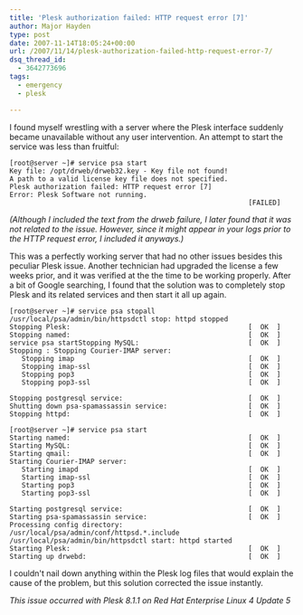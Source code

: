 ```yaml
---
title: 'Plesk authorization failed: HTTP request error [7]'
author: Major Hayden
type: post
date: 2007-11-14T18:05:24+00:00
url: /2007/11/14/plesk-authorization-failed-http-request-error-7/
dsq_thread_id:
  - 3642773696
tags:
  - emergency
  - plesk

---
```

I found myself wrestling with a server where the Plesk interface suddenly became unavailable without any user intervention. An attempt to start the service was less than fruitful:

```
[root@server ~]# service psa start
Key file: /opt/drweb/drweb32.key - Key file not found!
A path to a valid license key file does not specified.
Plesk authorization failed: HTTP request error [7]
Error: Plesk Software not running.
                                                           [FAILED]
```

_(Although I included the text from the drweb failure, I later found that it was not related to the issue. However, since it might appear in your logs prior to the HTTP request error, I included it anyways.)_

This was a perfectly working server that had no other issues besides this peculiar Plesk issue. Another technician had upgraded the license a few weeks prior, and it was verified at the the time to be working properly. After a bit of Google searching, I found that the solution was to completely stop Plesk and its related services and then start it all up again.

```
[root@server ~]# service psa stopall
/usr/local/psa/admin/bin/httpsdctl stop: httpd stopped
Stopping Plesk:                                            [  OK  ]
Stopping named:                                            [  OK  ]
service psa startStopping MySQL:                           [  OK  ]
Stopping : Stopping Courier-IMAP server:
   Stopping imap                                           [  OK  ]
   Stopping imap-ssl                                       [  OK  ]
   Stopping pop3                                           [  OK  ]
   Stopping pop3-ssl                                       [  OK  ]

Stopping postgresql service:                               [  OK  ]
Shutting down psa-spamassassin service:                    [  OK  ]
Stopping httpd:                                            [  OK  ]

[root@server ~]# service psa start
Starting named:                                            [  OK  ]
Starting MySQL:                                            [  OK  ]
Starting qmail:                                            [  OK  ]
Starting Courier-IMAP server:
   Starting imapd                                          [  OK  ]
   Starting imap-ssl                                       [  OK  ]
   Starting pop3                                           [  OK  ]
   Starting pop3-ssl                                       [  OK  ]

Starting postgresql service:                               [  OK  ]
Starting psa-spamassassin service:                         [  OK  ]
Processing config directory: /usr/local/psa/admin/conf/httpsd.*.include
/usr/local/psa/admin/bin/httpsdctl start: httpd started
Starting Plesk:                                            [  OK  ]
Starting up drwebd:                                        [  OK  ]
```

I couldn't nail down anything within the Plesk log files that would explain the cause of the problem, but this solution corrected the issue instantly.

_This issue occurred with Plesk 8.1.1 on Red Hat Enterprise Linux 4 Update 5_
